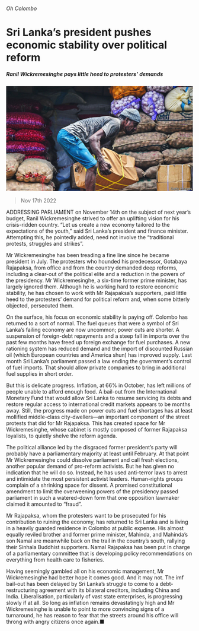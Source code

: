 ###### Oh Colombo

# Sri Lanka’s president pushes economic stability over political reform 

##### Ranil Wickremesinghe pays little heed to protesters’ demands 

![image](images/20221119_ASP001.jpg) 

> Nov 17th 2022 

ADDRESSING PARLIAMENT on November 14th on the subject of next year’s budget, Ranil Wickremesinghe strived to offer an uplifting vision for his crisis-ridden country. “Let us create a new economy tailored to the expectations of the youth,” said Sri Lanka’s president and finance minister. Attempting this, he pointedly added, need not involve the “traditional protests, struggles and strikes”.

Mr Wickremesinghe has been treading a fine line since he became president in July. The protesters who hounded his predecessor, Gotabaya Rajapaksa, from office and from the country demanded deep reforms, including a clear-out of the political elite and a reduction in the powers of the presidency. Mr Wickremesinghe, a six-time former prime minister, has largely ignored them. Although he is working hard to restore economic stability, he has chosen to work with Mr Rajapaksa’s supporters, paid little heed to the protesters’ demand for political reform and, when some bitterly objected, persecuted them.

On the surface, his focus on economic stability is paying off. Colombo has returned to a sort of normal. The fuel queues that were a symbol of Sri Lanka’s failing economy are now uncommon; power cuts are shorter. A suspension of foreign-debt repayments and a steep fall in imports over the past few months have freed up foreign exchange for fuel purchases. A new rationing system has reduced demand and the import of discounted Russian oil (which European countries and America shun) has improved supply. Last month Sri Lanka’s parliament passed a law ending the government’s control of fuel imports. That should allow private companies to bring in additional fuel supplies in short order. 

But this is delicate progress. Inflation, at 66% in October, has left millions of people unable to afford enough food. A bail-out from the International Monetary Fund that would allow Sri Lanka to resume servicing its debts and restore regular access to international credit markets appears to be months away. Still, the progress made on power cuts and fuel shortages has at least mollified middle-class city-dwellers—an important component of the street protests that did for Mr Rajapaksa. This has created space for Mr Wickremesinghe, whose cabinet is mostly composed of former Rajapaksa loyalists, to quietly shelve the reform agenda.

The political alliance led by the disgraced former president’s party will probably have a parliamentary majority at least until February. At that point Mr Wickremesinghe could dissolve parliament and call fresh elections, another popular demand of pro-reform activists. But he has given no indication that he will do so. Instead, he has used anti-terror laws to arrest and intimidate the most persistent activist leaders. Human-rights groups complain of a shrinking space for dissent. A promised constitutional amendment to limit the overweening powers of the presidency passed parliament in such a watered-down form that one opposition lawmaker claimed it amounted to “fraud”. 

Mr Rajapaksa, whom the protesters want to be prosecuted for his contribution to ruining the economy, has returned to Sri Lanka and is living in a heavily guarded residence in Colombo at public expense. His almost equally reviled brother and former prime minister, Mahinda, and Mahinda’s son Namal are meanwhile back on the trail in the country’s south, rallying their Sinhala Buddhist supporters. Namal Rajapaksa has been put in charge of a parliamentary committee that is developing policy recommendations on everything from health care to fisheries.

Having seemingly gambled all on his economic management, Mr Wickremesinghe had better hope it comes good. And it may not. The imf bail-out has been delayed by Sri Lanka’s struggle to come to a debt-restructuring agreement with its bilateral creditors, including China and India. Liberalisation, particularly of vast state enterprises, is progressing slowly if at all. So long as inflation remains devastatingly high and Mr Wickremesinghe is unable to point to more convincing signs of a turnaround, he has reason to fear that the streets around his office will throng with angry citizens once again.■

